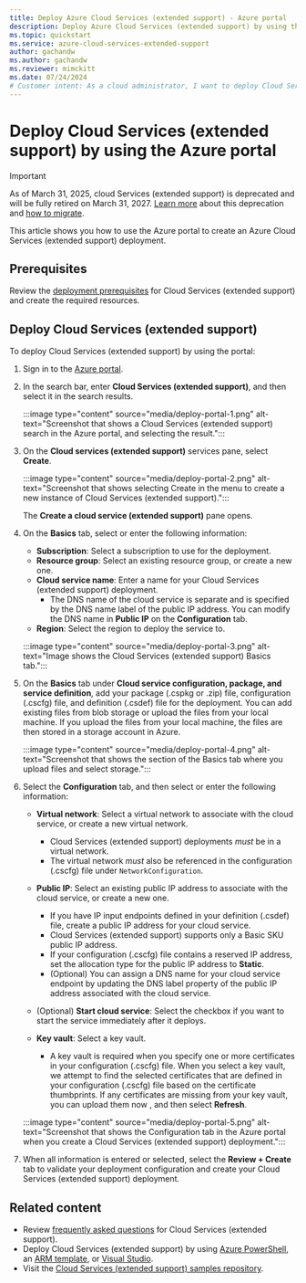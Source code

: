 ```yaml
---
title: Deploy Azure Cloud Services (extended support) - Azure portal
description: Deploy Azure Cloud Services (extended support) by using the Azure portal.
ms.topic: quickstart
ms.service: azure-cloud-services-extended-support
author: gachandw
ms.author: gachandw
ms.reviewer: mimckitt
ms.date: 07/24/2024
# Customer intent: As a cloud administrator, I want to deploy Cloud Services (extended support) in the Azure portal, so that I can host scalable applications and manage required configurations in a virtual network.
---
```


# Deploy Cloud Services (extended support) by using the Azure portal

> [!IMPORTANT]
> As of March 31, 2025, cloud Services (extended support) is deprecated and will be fully retired on March 31, 2027. [Learn more](https://aka.ms/csesretirement) about this deprecation and [how to migrate](https://aka.ms/cses-retirement-march-2025).

This article shows you how to use the Azure portal to create an Azure Cloud Services (extended support) deployment.

## Prerequisites

Review the [deployment prerequisites](deploy-prerequisite.md) for Cloud Services (extended support) and create the required resources.

## Deploy Cloud Services (extended support)

To deploy Cloud Services (extended support) by using the portal:

1. Sign in to the [Azure portal](https://portal.azure.com).

1. In the search bar, enter **Cloud Services (extended support)**, and then select it in the search results.

    :::image type="content" source="media/deploy-portal-1.png" alt-text="Screenshot that shows a Cloud Services (extended support) search in the Azure portal, and selecting the result.":::

1. On the **Cloud services (extended support)** services pane, select **Create**.

    :::image type="content" source="media/deploy-portal-2.png" alt-text="Screenshot that shows selecting Create in the menu to create a new instance of Cloud Services (extended support).":::

    The **Create a cloud service (extended support)** pane opens.

1. On the **Basics** tab, select or enter the following information:

    - **Subscription**: Select a subscription to use for the deployment.
    - **Resource group**: Select an existing resource group, or create a new one.
    - **Cloud service name**: Enter a name for your Cloud Services (extended support) deployment.
        - The DNS name of the cloud service is separate and is specified by the DNS name label of the public IP address. You can modify the DNS name in **Public IP** on the **Configuration** tab.
    - **Region**: Select the region to deploy the service to.

    :::image type="content" source="media/deploy-portal-3.png" alt-text="Image shows the Cloud Services (extended support) Basics tab.":::

1. On the **Basics** tab under **Cloud service configuration, package, and service definition**, add your package (.cspkg or .zip) file, configuration (.cscfg) file, and definition (.csdef) file for the deployment. You can add existing files from blob storage or upload the files from your local machine. If you upload the files from your local machine, the files are then stored in a storage account in Azure.

    :::image type="content" source="media/deploy-portal-4.png" alt-text="Screenshot that shows the section of the Basics tab where you upload files and select storage.":::

1. Select the **Configuration** tab, and then select or enter the following information:

    - **Virtual network**: Select a virtual network to associate with the cloud service, or create a new virtual network.

      - Cloud Services (extended support) deployments *must* be in a virtual network.
      - The virtual network *must* also be referenced in the configuration (.cscfg) file under `NetworkConfiguration`.

    - **Public IP**: Select an existing public IP address to associate with the cloud service, or create a new one.

        - If you have IP input endpoints defined in your definition (.csdef) file, create a public IP address for your cloud service.
        - Cloud Services (extended support) supports only a Basic SKU public IP address.
        - If your configuration (.cscfg) file contains a reserved IP address, set the allocation type for the public IP address to **Static**.
        - (Optional) You can assign a DNS name for your cloud service endpoint by updating the DNS label property of the public IP address associated with the cloud service.  
    - (Optional) **Start cloud service**: Select the checkbox if you want to start the service immediately after it deploys.
    - **Key vault**: Select a key vault.
        - A key vault is required when you specify one or more certificates in your configuration (.cscfg) file. When you select a key vault, we attempt to find the selected certificates that are defined in your configuration (.cscfg) file based on the certificate thumbprints. If any certificates are missing from your key vault, you can upload them now    , and then select **Refresh**.  

   :::image type="content" source="media/deploy-portal-5.png" alt-text="Screenshot that shows the Configuration tab in the Azure portal when you create a Cloud Services (extended support) deployment.":::

1. When all information is entered or selected, select the **Review + Create** tab to validate your deployment configuration and create your Cloud Services (extended support) deployment.

## Related content

- Review [frequently asked questions](faq.yml) for Cloud Services (extended support).
- Deploy Cloud Services (extended support) by using [Azure PowerShell](deploy-powershell.md), an [ARM template](deploy-template.md), or [Visual Studio](deploy-visual-studio.md).
- Visit the [Cloud Services (extended support) samples repository](https://github.com/Azure-Samples/cloud-services-extended-support).
